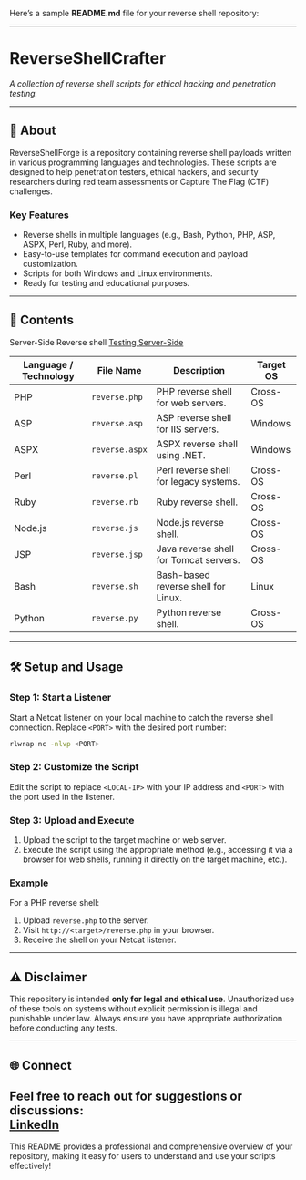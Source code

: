 Here’s a sample **README.md** file for your reverse shell repository:

---

# ReverseShellCrafter 
*A collection of reverse shell scripts for ethical hacking and penetration testing.*

---

## 🚀 **About**  
ReverseShellForge is a repository containing reverse shell payloads written in various programming languages and technologies. These scripts are designed to help penetration testers, ethical hackers, and security researchers during red team assessments or Capture The Flag (CTF) challenges.

### **Key Features**  
- Reverse shells in multiple languages (e.g., Bash, Python, PHP, ASP, ASPX, Perl, Ruby, and more).  
- Easy-to-use templates for command execution and payload customization.  
- Scripts for both Windows and Linux environments.  
- Ready for testing and educational purposes.  

---

## 📂 **Contents**  
Server-Side Reverse shell 
[Testing Server-Side](https://github.com/MGamalCYSEC/ReverseShellCrafter/blob/main/Server-Side%20Reverse%20shell/Testing%20Server-Side.md)

| Language / Technology | File Name                | Description                              | Target OS |
|------------------------|--------------------------|------------------------------------------|-----------|
| PHP                   | `reverse.php`           | PHP reverse shell for web servers.      | Cross-OS  |
| ASP                   | `reverse.asp`           | ASP reverse shell for IIS servers.      | Windows   |
| ASPX                  | `reverse.aspx`          | ASPX reverse shell using .NET.          | Windows   |
| Perl                  | `reverse.pl`            | Perl reverse shell for legacy systems.  | Cross-OS  |
| Ruby                  | `reverse.rb`            | Ruby reverse shell.                     | Cross-OS  |
| Node.js               | `reverse.js`            | Node.js reverse shell.                  | Cross-OS  |
| JSP                   | `reverse.jsp`           | Java reverse shell for Tomcat servers.  | Cross-OS  |
| Bash                  | `reverse.sh`           | Bash-based reverse shell for Linux.  | Linux  |
| Python                | `reverse.py`           | Python reverse shell.  | Cross-OS  |

---

## 🛠 **Setup and Usage**  

### **Step 1**: Start a Listener  
Start a Netcat listener on your local machine to catch the reverse shell connection. Replace `<PORT>` with the desired port number:  
```bash
rlwrap nc -nlvp <PORT>
```

### **Step 2**: Customize the Script  
Edit the script to replace `<LOCAL-IP>` with your IP address and `<PORT>` with the port used in the listener.

### **Step 3**: Upload and Execute  
1. Upload the script to the target machine or web server.  
2. Execute the script using the appropriate method (e.g., accessing it via a browser for web shells, running it directly on the target machine, etc.).  

### **Example**  
For a PHP reverse shell:  
1. Upload `reverse.php` to the server.  
2. Visit `http://<target>/reverse.php` in your browser.  
3. Receive the shell on your Netcat listener.

---

## ⚠️ **Disclaimer**  
This repository is intended **only for legal and ethical use**. Unauthorized use of these tools on systems without explicit permission is illegal and punishable under law. Always ensure you have appropriate authorization before conducting any tests.

---

## 🌐 **Connect**  
Feel free to reach out for suggestions or discussions:  
[LinkedIn](https://www.linkedin.com/in/mgamal202/)
---

This README provides a professional and comprehensive overview of your repository, making it easy for users to understand and use your scripts effectively!

